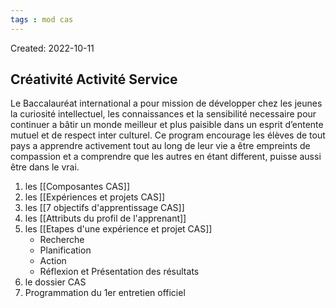 ```yaml
---
tags : mod cas
---
```

Created: 2022-10-11


## Créativité Activité Service

Le Baccalauréat international a pour mission de développer chez les jeunes la curiosité intellectuel, les connaissances et la sensibilité necessaire pour continuer a bâtir un monde meilleur et plus paisible dans un esprit d’entente mutuel et de respect inter culturel. Ce program encourage les élèves de tout pays a apprendre activement tout au long de leur vie a être empreints de compassion et a comprendre que les autres en étant different, puisse aussi être dans le vrai.

1.  les [[Composantes CAS]]
2.  les [[Expériences et projets CAS]]
3.  les [[7 objectifs d'apprentissage CAS]]
4.  les [[Attributs du profil de l'apprenant]] 
5.  les [[Etapes d'une expérience et projet CAS]]
    - Recherche  
    - Planification   
    - Action  
    - Réflexion et Présentation des résultats
6.  le dossier CAS 
7.  Programmation du 1er entretien officiel